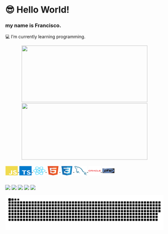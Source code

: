 # 😎 Hello World!
### my name is Francisco.

💻  I’m currently learning programming.

<div align="center">
  <a href="https://github.com/fcborg3s">
  <img height="180em" width="400em" src="https://github-readme-stats.vercel.app/api?username=fcborg3s&show_icons=true&theme=dark&include_all_commits=true&count_private=true"/>
  <img height="180em" width="400em" src="https://github-readme-stats.vercel.app/api/top-langs/?username=fcborg3s&layout=compact&langs_count=7&theme=dark"/>
</div>
  
  <div style="display: inline_block"><br>
  <img align="center" alt="fcborb3s-Js" height="30" width="40" src="https://raw.githubusercontent.com/devicons/devicon/master/icons/javascript/javascript-plain.svg">
  <img align="center" alt="fcborg3s-Ts" height="30" width="40" src="https://raw.githubusercontent.com/devicons/devicon/master/icons/typescript/typescript-plain.svg">
  <img align="center" alt="fcborg3s-React" height="30" width="40" src="https://raw.githubusercontent.com/devicons/devicon/master/icons/react/react-original.svg">
  <img align="center" alt="fcborg3s-HTML" height="30" width="40" src="https://raw.githubusercontent.com/devicons/devicon/master/icons/html5/html5-original.svg">
  <img align="center" alt="fcborg3s-CSS" height="30" width="40" src="https://raw.githubusercontent.com/devicons/devicon/master/icons/css3/css3-original.svg">
  <img align="center" alt="fcborg3s-mysql" height="30" width="40" src="https://raw.githubusercontent.com/devicons/devicon/master/icons/mysql/mysql-original.svg">
   <img align="center" alt="fcborg3s-oracle" height="30" width="40" src="https://raw.githubusercontent.com/devicons/devicon/master/icons/oracle/oracle-original.svg">  
  <img align="center" alt="fcborg3s-php" height="30" width="40" src="https://raw.githubusercontent.com/devicons/devicon/master/icons/php/php-original.svg">
</div>

## 
  
<div> 
  <a href="https://www.youtube.com/channel/UCeb-HG7k2T8kLm0pKjjTSmg" target="_blank"><img src="https://img.shields.io/badge/YouTube-FF0000?style=for-the-badge&logo=youtube&logoColor=white" target="_blank"></a>
  <a href="https://www.instagram.com/fcborg3ss/" target="_blank"><img src="https://img.shields.io/badge/-Instagram-%23E4405F?style=for-the-badge&logo=instagram&logoColor=white" target="_blank"></a>
 <a href="https://discord.com/channels/@me/901175938665050123" target="_blank"><img src="https://img.shields.io/badge/Discord-7289DA?style=for-the-badge&logo=discord&logoColor=white" target="_blank"></a> 
  <a href = "mailto:fcborg3s@gmail.com"><img src="https://img.shields.io/badge/-Gmail-%23333?style=for-the-badge&logo=gmail&logoColor=white" target="_blank"></a>
  <a href="https://www.linkedin.com/in/fcborg3s/"  target="_blank"><img src="https://img.shields.io/badge/-LinkedIn-%230077B5?style=for-the-badge&logo=linkedin&logoColor=white" target="_blank"></a> 
  
  ![Snake animation](https://github.com/fcborg3s/fcborg3s/blob/output/github-contribution-grid-snake.svg)
 
</div>







